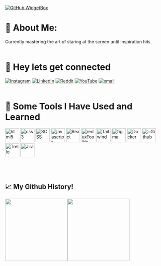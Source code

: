 



<div>
  
[![GitHub WidgetBox](https://github-widgetbox.vercel.app/api/profile?username=sanishkarkee&data=followers,repositories,stars,commits&theme=viridescent)](https://github.com/sanishkarkee)
</div>


# 💫 About Me:
Currently mastering the art of staring at the screen until inspiration hits. 
<br> <br>
# 💬 Hey lets get connected
[![Instagram](https://img.shields.io/badge/Instagram-%23E4405F.svg?logo=Instagram&logoColor=white)](https://instagram.com/sanishkarki007) [![LinkedIn](https://img.shields.io/badge/LinkedIn-%230077B5.svg?logo=linkedin&logoColor=white)](https://linkedin.com/in/sanish-karki-680249148) [![Reddit](https://img.shields.io/badge/Reddit-%23FF4500.svg?logo=Reddit&logoColor=white)](https://reddit.com/user/Ambitious_Occasion_9) [![YouTube](https://img.shields.io/badge/YouTube-%23FF0000.svg?logo=YouTube&logoColor=white)](https://youtube.com/@@simplifiedfactzz) [![email](https://img.shields.io/badge/Email-D14836?logo=gmail&logoColor=white)](mailto:s.karki1994@gmail.com) 
<br><br>
# 🚀 Some Tools I Have Used and Learned
<p align="left">
<img src="https://cdn.jsdelivr.net/gh/devicons/devicon@latest/icons/html5/html5-plain-wordmark.svg" alt="html5" width="45" height="45" />     
<img src="https://cdn.jsdelivr.net/gh/devicons/devicon@latest/icons/css3/css3-plain-wordmark.svg" alt="css3" width="45" height="45"/> 
<img src="https://cdn.jsdelivr.net/gh/devicons/devicon@latest/icons/sass/sass-original.svg" alt="SCSS" width="45" height="45"/>  
<img src="https://cdn.jsdelivr.net/gh/devicons/devicon@latest/icons/javascript/javascript-plain.svg" alt="javascript" width="45" height="45"/>  
<img src="https://cdn.jsdelivr.net/gh/devicons/devicon@latest/icons/react/react-original.svg"  alt="React" width="45" height="45"/> 
<img src="https://cdn.jsdelivr.net/gh/devicons/devicon@latest/icons/redux/redux-original.svg" alt="reduxToolkit" width="45" height="45"/>  
<img src="https://cdn.jsdelivr.net/gh/devicons/devicon@latest/icons/tailwindcss/tailwindcss-original-wordmark.svg" alt="Tailwind" width="45" height="45"/>
<img src="https://cdn.jsdelivr.net/gh/devicons/devicon@latest/icons/figma/figma-original.svg" alt="figma" width="45" height="45"/> 
<img src="https://cdn.jsdelivr.net/gh/devicons/devicon@latest/icons/docker/docker-original.svg" alt="Docker" width="45" height="45"/>
<img src="https://cdn.jsdelivr.net/gh/devicons/devicon@latest/icons/github/github-original-wordmark.svg" alt="=Github" width="45" height="45"/>  
<img src="https://cdn.jsdelivr.net/gh/devicons/devicon@latest/icons/trello/trello-original-wordmark.svg" alt="Trello" width="45" height="45"/> 
<img src="https://cdn.jsdelivr.net/gh/devicons/devicon@latest/icons/jira/jira-original-wordmark.svg" alt="Jira" width="45" height="45"/>     
</p>
<br><br>
<h2> 📈 My Github History!</h2>
<p align="left">
<div style="display: flex; justify-content: flex-start; align-items: center; ">
  <img src="https://github-readme-stats.vercel.app/api?username=sanishkarkee&show_icons=true&theme=tokyonight" height="200"/>
  <img src="https://github-readme-stats.vercel.app/api/top-langs/?username=sanishkarkee&theme=tokyonight"  height="200"/>
</div>
<p/>
<br><br>

















